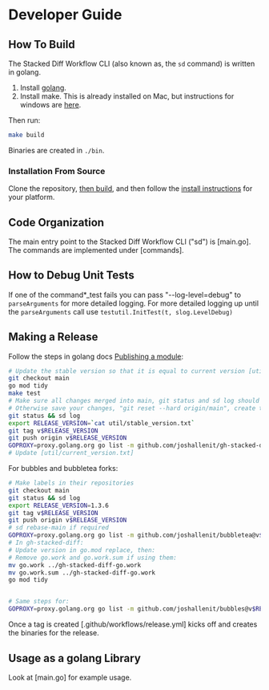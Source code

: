 # Developer Guide

## How To Build

The Stacked Diff Workflow CLI (also known as, the `sd` command) is written in golang. 

1. Install [golang](https://go.dev/dl/).
2. Install make. This is already installed on Mac, but instructions for windows are [here](https://leangaurav.medium.com/how-to-setup-install-gnu-make-on-windows-324480f1da69).

Then run:

```bash
make build
```

Binaries are created in `./bin`.

### Installation From Source

Clone the repository, [then build](DEVELOPER_GUIDE.md#how-to-build), and then follow the [install instructions](#installation-from-a-release) for your platform.


## Code Organization

The main entry point to the Stacked Diff Workflow CLI ("sd") is [main.go]. The commands are implemented under [commands].

## How to Debug Unit Tests

If one of the command*_test fails you can pass "--log-level=debug" to `parseArguments` for more detailed logging. For more detailed logging up until the `parseArguments` call use `testutil.InitTest(t, slog.LevelDebug)`

## Making a Release

Follow the steps in golang docs [Publishing a module](https://go.dev/doc/modules/publishing):

```bash
# Update the stable version so that it is equal to current version [util/stable_version.txt], merge changes, update local, and then:
git checkout main
go mod tidy
make test
# Make sure all changes merged into main, git status and sd log should be empty.
# Otherwise save your changes, "git reset --hard origin/main", create tag, then restore your changes
git status && sd log
export RELEASE_VERSION=`cat util/stable_version.txt`
git tag v$RELEASE_VERSION
git push origin v$RELEASE_VERSION
GOPROXY=proxy.golang.org go list -m github.com/joshallenit/gh-stacked-diff/v2@v$RELEASE_VERSION
# Update [util/current_version.txt]
```

For bubbles and bubbletea forks:

```bash
# Make labels in their repositories
git checkout main
git status && sd log
export RELEASE_VERSION=1.3.6
git tag v$RELEASE_VERSION
git push origin v$RELEASE_VERSION
# sd rebase-main if required
GOPROXY=proxy.golang.org go list -m github.com/joshallenit/bubbletea@v$RELEASE_VERSION
# In gh-stacked-diff:
# Update version in go.mod replace, then:
# Remove go.work and go.work.sum if using them:
mv go.work ../gh-stacked-diff-go.work
mv go.work.sum ../gh-stacked-diff-go.work
go mod tidy


# Same steps for:
GOPROXY=proxy.golang.org go list -m github.com/joshallenit/bubbles@v$RELEASE_VERSION
```


Once a tag is created [.github/workflows/release.yml] kicks off and creates the binaries for the release.

## Usage as a golang Library

Look at [main.go] for example usage.
